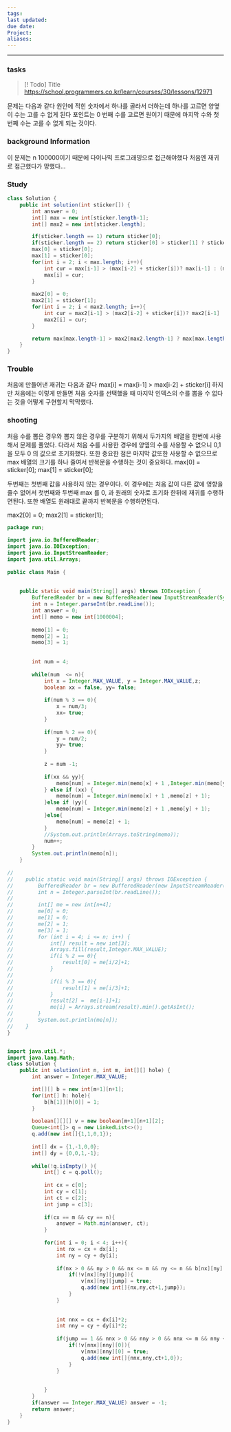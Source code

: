 ```yaml
---
tags: 
last updated: 
due date: 
Project: 
aliases:
---
```

--- 
### tasks

> [! Todo] Title
> https://school.programmers.co.kr/learn/courses/30/lessons/12971

문제는 다음과 같다 원안에 적힌 숫자에서 하나를 골라서 더하는데 하나를 고르면 양옆이 수는 고를 수 없게 된다 포인트는 0 번째 수를 고르면 원이기 때문에 마지막 수와 첫번째 수는 고를  수 없게 되는 것이다.


### background Information

이 문제는 n 100000이기 때문에 다이나믹 프로그래밍으로 접근해야했다 처음엔 재귀로 접근했다가 망했다... 



### Study
~~~java
class Solution {
    public int solution(int sticker[]) {
        int answer = 0;
        int[] max = new int[sticker.length-1];
        int[] max2 = new int[sticker.length];

        if(sticker.length == 1) return sticker[0];
        if(sticker.length == 2) return sticker[0] > sticker[1] ? sticker[0]: sticker[1];
        max[0] = sticker[0];
        max[1] = sticker[0];
        for(int i = 2; i < max.length; i++){
            int cur = max[i-1] > (max[i-2] + sticker[i])? max[i-1] : (max[i-2] + sticker[i]);
            max[i] = cur;
        }
        
        max2[0] = 0;
        max2[1] = sticker[1];
        for(int i = 2; i < max2.length; i++){
            int cur = max2[i-1] > (max2[i-2] + sticker[i])? max2[i-1] : (max2[i-2] + sticker[i]);
            max2[i] = cur;
        }

        return max[max.length-1] > max2[max2.length-1] ? max[max.length-1] : max2[max2.length-1];
    }
}
~~~


### Trouble
처음에 만들어낸 재귀는 다음과 같다 
max[i] = max[i-1] > max[i-2] + sticker[i]
하지만 처음에는 이렇게 만들면 처음 숫자를 선택했을 때 마지막 인덱스의 수를 뽑을 수 없다는 것을 어떻게 구현할지 막막했다.

### shooting
처음 수를 뽑은 경우와 뽑지 않은 경우를 구분하기 위해서 두가지의 배열을 한번에 사용해서 문제를 풀었다. 다라서 
처음 수를 사용한 경우에 양옆의 수를 사용할 수 없으니 0,1  을 모두 0 의 값으로 초기화했다.
또한 중요한 점은 마지막 값또한 사용할 수 없으므로 max 배열의 크기를 하나 줄여서 반복문을 수행하는 것이 중요하다.
max[0] = sticker[0];
max[1] = sticker[0];

두번째는 첫번째 값을 사용하지 않는 경우이다. 이 경우에는 처음 값이 다른 값에 영향을 줄수 없어서 첫번째와 두번째 max 를 0, 과 원래의 숫자로 초기화 한뒤에 재귀를 수행하면된다.  또한 배열도 원래대로 끝까지 반복문을 수행하면된다.

max2[0] = 0;
max2[1] = sticker[1];




~~~java
package run;  
  
import java.io.BufferedReader;  
import java.io.IOException;  
import java.io.InputStreamReader;  
import java.util.Arrays;  
  
public class Main {  
  
  
    public static void main(String[] args) throws IOException {  
        BufferedReader br = new BufferedReader(new InputStreamReader(System.in));  
        int n = Integer.parseInt(br.readLine());  
        int answer = 0;  
        int[] memo = new int[1000004];  
  
        memo[1] = 0;  
        memo[2] = 1;  
        memo[3] = 1;  
  
  
        int num = 4;  
  
        while(num  <= n){  
            int x = Integer.MAX_VALUE, y = Integer.MAX_VALUE,z;  
            boolean xx = false, yy= false;  
  
            if(num % 3 == 0){  
                x = num/3;  
                xx= true;  
            }  
  
            if(num % 2 == 0){  
                y = num/2;  
                yy= true;  
            }  
  
            z = num -1;  
  
            if(xx && yy){  
                memo[num] = Integer.min(memo[x] + 1 ,Integer.min(memo[y] + 1,memo[z] + 1));  
            } else if (xx) {  
                memo[num] = Integer.min(memo[x] + 1 ,memo[z] + 1);  
            }else if (yy){  
                memo[num] = Integer.min(memo[z] + 1 ,memo[y] + 1);  
            }else{  
                memo[num] = memo[z] + 1;  
            }  
            //System.out.println(Arrays.toString(memo));  
            num++;  
        }  
        System.out.println(memo[n]);  
    }  
  
//  
//    public static void main(String[] args) throws IOException {  
//        BufferedReader br = new BufferedReader(new InputStreamReader(System.in));  
//        int n = Integer.parseInt(br.readLine());  
//  
//        int[] me = new int[n+4];  
//        me[0] = 0;  
//        me[1] = 0;  
//        me[2] = 1;  
//        me[3] = 1;  
//        for (int i = 4; i <= n; i++) {  
//            int[] result = new int[3];  
//            Arrays.fill(result,Integer.MAX_VALUE);  
//            if(i % 2 == 0){  
//                result[0] = me[i/2]+1;  
//            }  
//  
//            if(i % 3 == 0){  
//                result[1] = me[i/3]+1;  
//            }  
//            result[2] =  me[i-1]+1;  
//            me[i] = Arrays.stream(result).min().getAsInt();  
//        }  
//        System.out.println(me[n]);  
//    }  
}
~~~



```java

import java.util.*;
import java.lang.Math;
class Solution {
    public int solution(int n, int m, int[][] hole) {
        int answer = Integer.MAX_VALUE;

        int[][] b = new int[m+1][n+1];
        for(int[] h: hole){
            b[h[1]][h[0]] = 1;
        }
        
        boolean[][][] v = new boolean[m+1][n+1][2];
        Queue<int[]> q = new LinkedList<>();
        q.add(new int[]{1,1,0,1});
        
        int[] dx = {1,-1,0,0};
        int[] dy = {0,0,1,-1};
        
        while(!q.isEmpty() ){
            int[] c = q.poll();
            
            int cx = c[0];
            int cy = c[1];
            int ct = c[2];
            int jump = c[3];
            
            if(cx == m && cy == n){
                answer = Math.min(answer, ct);
            }
            
            for(int i = 0; i < 4; i++){
                int nx = cx + dx[i];
                int ny = cy + dy[i];
                
                if(nx > 0 && ny > 0 && nx <= m && ny <= n && b[nx][ny] != 1){
                    if(!v[nx][ny][jump]){
                        v[nx][ny][jump] = true;
                        q.add(new int[]{nx,ny,ct+1,jump});
                    }
                }
                
                
                int nnx = cx + dx[i]*2;
                int nny = cy + dy[i]*2;
                
                if(jump == 1 && nnx > 0 && nny > 0 && nnx <= m && nny <= n && b[nnx][nny] != 1){
                    if(!v[nnx][nny][0]){
                        v[nnx][nny][0] = true;
                        q.add(new int[]{nnx,nny,ct+1,0});
                    }
                }
                
                
            }
        }
        if(answer == Integer.MAX_VALUE) answer = -1;
        return answer;
    }
}
```